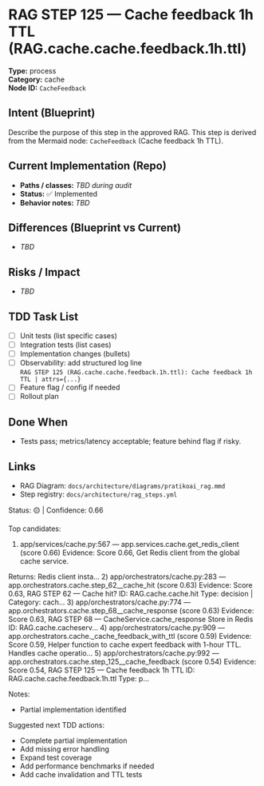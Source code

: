 # RAG STEP 125 — Cache feedback 1h TTL (RAG.cache.cache.feedback.1h.ttl)

**Type:** process  
**Category:** cache  
**Node ID:** `CacheFeedback`

## Intent (Blueprint)
Describe the purpose of this step in the approved RAG. This step is derived from the Mermaid node: `CacheFeedback` (Cache feedback 1h TTL).

## Current Implementation (Repo)
- **Paths / classes:** _TBD during audit_
- **Status:** ✅ Implemented
- **Behavior notes:** _TBD_

## Differences (Blueprint vs Current)
- _TBD_

## Risks / Impact
- _TBD_

## TDD Task List
- [ ] Unit tests (list specific cases)
- [ ] Integration tests (list cases)
- [ ] Implementation changes (bullets)
- [ ] Observability: add structured log line  
  `RAG STEP 125 (RAG.cache.cache.feedback.1h.ttl): Cache feedback 1h TTL | attrs={...}`
- [ ] Feature flag / config if needed
- [ ] Rollout plan

## Done When
- Tests pass; metrics/latency acceptable; feature behind flag if risky.

## Links
- RAG Diagram: `docs/architecture/diagrams/pratikoai_rag.mmd`
- Step registry: `docs/architecture/rag_steps.yml`


<!-- AUTO-AUDIT:BEGIN -->
Status: 🟡  |  Confidence: 0.66

Top candidates:
1) app/services/cache.py:567 — app.services.cache.get_redis_client (score 0.66)
   Evidence: Score 0.66, Get Redis client from the global cache service.

Returns:
    Redis client insta...
2) app/orchestrators/cache.py:283 — app.orchestrators.cache.step_62__cache_hit (score 0.63)
   Evidence: Score 0.63, RAG STEP 62 — Cache hit?
ID: RAG.cache.cache.hit
Type: decision | Category: cach...
3) app/orchestrators/cache.py:774 — app.orchestrators.cache.step_68__cache_response (score 0.63)
   Evidence: Score 0.63, RAG STEP 68 — CacheService.cache_response Store in Redis
ID: RAG.cache.cacheserv...
4) app/orchestrators/cache.py:909 — app.orchestrators.cache._cache_feedback_with_ttl (score 0.59)
   Evidence: Score 0.59, Helper function to cache expert feedback with 1-hour TTL.
Handles cache operatio...
5) app/orchestrators/cache.py:992 — app.orchestrators.cache.step_125__cache_feedback (score 0.54)
   Evidence: Score 0.54, RAG STEP 125 — Cache feedback 1h TTL
ID: RAG.cache.cache.feedback.1h.ttl
Type: p...

Notes:
- Partial implementation identified

Suggested next TDD actions:
- Complete partial implementation
- Add missing error handling
- Expand test coverage
- Add performance benchmarks if needed
- Add cache invalidation and TTL tests
<!-- AUTO-AUDIT:END -->